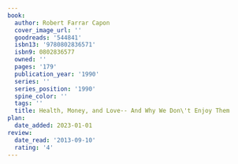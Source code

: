 ```yaml
---
book:
  author: Robert Farrar Capon
  cover_image_url: ''
  goodreads: '544841'
  isbn13: '9780802836571'
  isbn9: 0802836577
  owned: ''
  pages: '179'
  publication_year: '1990'
  series: ''
  series_position: '1990'
  spine_color: ''
  tags: ''
  title: Health, Money, and Love-- And Why We Don\'t Enjoy Them
plan:
  date_added: 2023-01-01
review:
  date_read: '2013-09-10'
  rating: '4'
---
```

